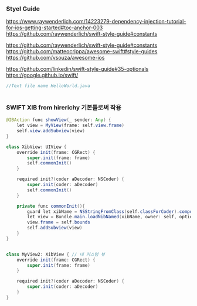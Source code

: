 ### Styel Guide
https://www.raywenderlich.com/14223279-dependency-injection-tutorial-for-ios-getting-started#toc-anchor-003
https://github.com/raywenderlich/swift-style-guide#constants

https://github.com/raywenderlich/swift-style-guide#constants
https://github.com/matteocrippa/awesome-swift#style-guides
https://github.com/vsouza/awesome-ios

https://github.com/linkedin/swift-style-guide#35-optionals
https://google.github.io/swift/ 

```java
//Text file name HelloWorld.java
 
```

### SWIFT XIB from hirerichy 기본틀로써 작용
```java
@IBAction func showView(_ sender: Any) {
    let view = MyView(frame: self.view.frame)
    self.view.addSubview(view)
}

class XibView: UIView {
    override init(frame: CGRect) {
        super.init(frame: frame)
        self.commonInit()
    }

    required init?(coder aDecoder: NSCoder) {
        super.init(coder: aDecoder)
        self.commonInit()
    }

    private func commonInit(){
        guard let xibName = NSStringFromClass(self.classForCoder).components(separatedBy: ".").last else { return }
        let view = Bundle.main.loadNibNamed(xibName, owner: self, options: nil)?.first as! UIView
        view.frame = self.bounds
        self.addSubview(view)
    }
}


class MyView2: XibView { // 내 커스텀 뷰
    override init(frame: CGRect) {
        super.init(frame: frame)
    }

    required init?(coder aDecoder: NSCoder) {
        super.init(coder: aDecoder)
    }
}
```

 